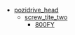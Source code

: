 * [pozidrive_head](pozidrive_head)
  * [screw_tite_two](pozidrive_head/screw_tite_two)
    * [800FY](pozidrive_head/screw_tite_two/800FY)

